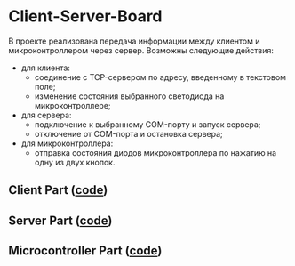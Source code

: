 # Client-Server-Board

В проекте реализована передача информации между клиентом и микроконтроллером через сервер.
Возможны следующие действия:

- для клиента:
    - соединение с TCP-сервером по адресу, введенному в текстовом поле;
    - изменение состояния выбранного светодиода на микроконтроллере;
- для сервера:
    - подключение к выбранному COM-порту и запуск сервера;
    - отключение от COM-порта и остановка сервера;
- для микроконтроллера:
    - отправка состояния диодов микроконтроллера по нажатию на одну из двух кнопок.

## Client Part ([code](https://github.com/AsyaStrelk/Client-Server-Board/tree/main/client))

## Server Part ([code](https://github.com/AsyaStrelk/Client-Server-Board/tree/main/TcpServerQt))

## Microcontroller Part ([code](https://github.com/AsyaStrelk/Client-Server-Board/tree/main/iar_remote_led))
